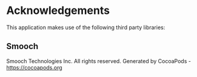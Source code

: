 # Acknowledgements
This application makes use of the following third party libraries:

## Smooch

Smooch Technologies Inc.  All rights reserved.
Generated by CocoaPods - https://cocoapods.org
